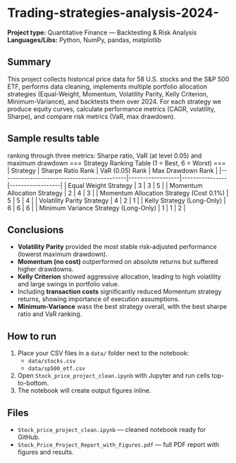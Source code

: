 # Trading-strategies-analysis-2024-
**Project type:** Quantitative Finance — Backtesting & Risk Analysis  
**Languages/Libs:** Python, NumPy, pandas, matplotlib

## Summary
This project collects historical price data for 58 U.S. stocks and the S&P 500 ETF, performs data cleaning, implements multiple portfolio allocation strategies (Equal-Weight, Momentum, Volatility Parity, Kelly Criterion, Minimum-Variance), and backtests them over 2024. For each strategy we produce equity curves, calculate performance metrics (CAGR, volatility, Sharpe), and compare risk metrics (VaR, max drawdown).

## Sample results table
ranking through three metrics: Sharpe ratio, VaR (at level 0.05) and maximum drawdown
=== Strategy Ranking Table (1 = Best, 6 = Worst) ===
| Strategy                                   | Sharpe Ratio Rank | VaR (0.05) Rank | Max Drawdown Rank |
|--------------------------------------------|------------------|----------------|------------------|
| Equal Weight Strategy                       | 3                | 3              | 5                |
| Momentum Allocation Strategy                | 2                | 4              | 3                |
| Momentum Allocation Strategy (Cost 0.1%)    | 5                | 5              | 4                |
| Volatility Parity Strategy                  | 4                | 2              | 1                |
| Kelly Strategy (Long-Only)                  | 6                | 6              | 6                |
| Minimum Variance Strategy (Long-Only)       | 1                | 1              | 2                |



## Conclusions
- **Volatility Parity** provided the most stable risk-adjusted performance (lowerst maximum drawdown).
- **Momentum (no cost)** outperformed on absolute returns but suffered higher drawdowns.
- **Kelly Criterion** showed aggressive allocation, leading to high volatility and large swings in portfolio value.
- Including **transaction costs** significantly reduced Momentum strategy returns, showing importance of execution assumptions.
- **Minimum-Variance** wass the best strategy overall, with the best sharpe ratio and VaR ranking.

## How to run
1. Place your CSV files in a `data/` folder next to the notebook:
   - `data/stocks.csv`
   - `data/sp500_etf.csv`
2. Open `Stock_price_project_clean.ipynb` with Jupyter and run cells top-to-bottom.
3. The notebook will create output figures inline.

## Files
- `Stock_price_project_clean.ipynb` — cleaned notebook ready for GitHub.
- `Stock_Price_Project_Report_with_Figures.pdf` — full PDF report with figures and results.
